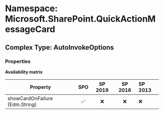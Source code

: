 # Namespace: Microsoft.SharePoint.QuickActionMessageCard

## Complex Type: AutoInvokeOptions

### Properties

**Availability matrix**

Property | SPO | SP 2019 | SP 2016 | SP 2013
----------|:---:|:-------:|:-------:|:-------
showCardOnFailure (Edm.String) | ✅ | ❌ | ❌ | ❌